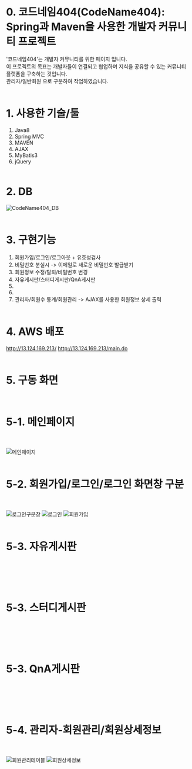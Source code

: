 # 0. 코드네임404(CodeName404): Spring과 Maven을 사용한 개발자 커뮤니티 프로젝트
'코드네임404'는 개발자 커뮤니티를 위한 페이지 입니다.<br>
이 프로젝트의 목표는 개발자들이 연결되고 협업하며 지식을 공유할 수 있는 커뮤니티 플랫폼을 구축하는 것입니다.<br>
관리자/일반회원 으로 구분하여 작업하였습니다.
<br><br>

# 1. 사용한 기술/툴
1. Java8<br>
2. Spring MVC<br>
3. MAVEN<br>
4. AJAX<br>
5. MyBatis3<br>
6. jQuery
<br><br>

# 2. DB
![CodeName404_DB](https://github.com/wlsdntls/CodeName404/assets/121711903/a596cd82-a548-42ee-9de9-1cbbc9e3d8c5)
<br><br>

# 3. 구현기능
1. 회원가입/로그인/로그아웃 + 유효성검사
2. 비밀번호 분실시 -> 이메일로 새로운 비밀번호 발급받기
3. 회원정보 수정/탈퇴/비밀번호 변경
4. 자유게시판/스터디게시판/QnA게시판
5. 
6. 
7. 관리자/회원수 통계/회원관리 -> AJAX를 사용한 회원정보 상세 출력
<br><br>

# 4. AWS 배포
http://13.124.169.213/
http://13.124.169.213/main.do
<br><br>

# 5. 구동 화면<br><br>

# 5-1. 메인페이지<br><br>
![메인페이지](https://github.com/wlsdntls/CodeName404/assets/121711903/c56dce9a-0ce2-4fb8-a05f-4148fd4a6e10)
<br><br>

# 5-2. 회원가입/로그인/로그인 화면창 구분<br><br>
![로그인구분창](https://github.com/wlsdntls/CodeName404/assets/121711903/d0d65b3e-b8f1-424b-b00c-adfeeb1ec2f1)
![로그인](https://github.com/wlsdntls/CodeName404/assets/121711903/81f50272-e2c9-43dc-a324-ebd3381c2dad)
![회원가입](https://github.com/wlsdntls/CodeName404/assets/121711903/a2d55f44-c3fe-421c-8e3b-2cfc76d9b6f1)
<br><br>

# 5-3. 자유게시판<br><br>

<br><br>

# 5-3. 스터디게시판<br><br>

<br><br>

# 5-3. QnA게시판<br><br>

<br><br>

# 5-4. 관리자-회원관리/회원상세정보<br><br>
![회원관리테이블](https://github.com/wlsdntls/CodeName404/assets/121711903/344e362e-0622-4dd4-b8c0-8d67fa7ec980)
![회원상세정보](https://github.com/wlsdntls/CodeName404/assets/121711903/f28c058c-937c-4bee-90b3-fdd678426919)

<br><br>
